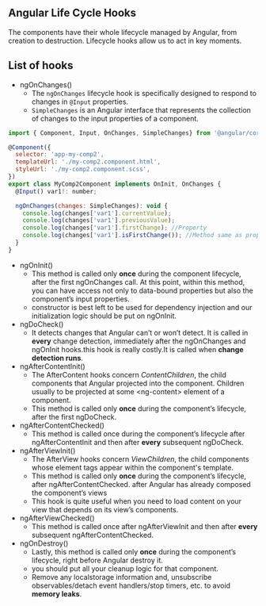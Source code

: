 ## Angular Life Cycle Hooks
The components have their whole lifecycle managed by Angular, from creation to destruction. Lifecycle hooks allow us to act in key moments.
## List of hooks
- ngOnChanges()  
  - The ```ngOnChanges``` lifecycle hook is specifically designed to respond to changes in ```@Input``` properties.
  - ```SimpleChanges``` is an Angular interface that represents the collection of changes to the input properties of a component. 
```javascript
import { Component, Input, OnChanges, SimpleChanges} from '@angular/core';

@Component({
  selector: 'app-my-comp2',
  templateUrl: './my-comp2.component.html',
  styleUrl: './my-comp2.component.scss',
})
export class MyComp2Component implements OnInit, OnChanges {
  @Input() var1!: number;

  ngOnChanges(changes: SimpleChanges): void {
    console.log(changes['var1'].currentValue);
    console.log(changes['var1'].previousValue);
    console.log(changes['var1'].firstChange); //Property
    console.log(changes['var1'].isFirstChange()); //Method same as property
  }
}
```
- ngOnInit()  
  - This method is called only __once__ during the component lifecycle, after the first ngOnChanges call. At this point, within this method, you can have access not only to data-bound properties but also the component’s input properties.
  - constructor is best left to be used for dependency injection and our initialization logic should be put on ngOnInit.
- ngDoCheck()
  -  It detects changes that Angular can’t or won’t detect. It is called in __every__ change detection, immediately after the ngOnChanges and ngOnInit hooks.this hook is really costly.It is called when __change detection runs__.
- ngAfterContentInit()
  - The AfterContent hooks concern _ContentChildren_, the child components that Angular projected into the component. Children usually to be projected at some \<ng-content> element of a component.
  - This method is called only __once__ during the component’s lifecycle, after the first ngDoCheck.
- ngAfterContentChecked()
  - This method is called once during the component’s lifecycle after ngAfterContentInit and then after __every__ subsequent ngDoCheck.
- ngAfterViewInit()
  - The AfterView hooks concern _ViewChildren_, the child components whose element tags appear within the component's template.
  - This method is called only __once__ during the component’s lifecycle, after ngAfterContentChecked. after Angular has already composed the component’s views 
  - This hook is quite useful when you need to load content on your view that depends on its view’s components.
- ngAfterViewChecked()
  - This method is called once after ngAfterViewInit and then after __every__ subsequent ngAfterContentChecked. 
- ngOnDestroy()
  - Lastly, this method is called only __once__ during the component’s lifecycle, right before Angular destroy it. 
  - you should put all your cleanup logic for that component. 
  - Remove any localstorage information and, unsubscribe observables/detach event handlers/stop timers, etc. to avoid __memory leaks__.
